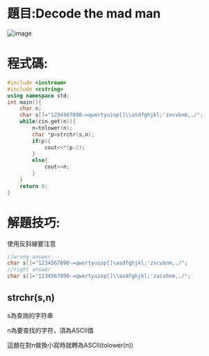 # 題目:Decode the mad man

![image](https://github.com/HoChenYu/Programming-practice/assets/63805851/1f4c6d97-03a9-4725-b55d-e9c610e239ed)

# 程式碼: 

````C++
#include <iostream>
#include <cstring>
using namespace std;
int main(){
	char n;
	char s[]="1234567890-=qwertyuiop[]\\asdfghjkl;'zxcvbnm,./";
	while(cin.get(n)){
		n=tolower(n);
		char *p=strchr(s,n);
		if(p){
			cout<<*(p-2);
		}
		else{
			cout<<n;
		}
	}
	return 0;
}
````
# 解題技巧:
使用反斜線要注意
````c++
//wrong answer
char s[]="1234567890-=qwertyuiop[]\asdfghjkl;'zxcvbnm,./";
//right answer
char s[]="1234567890-=qwertyuiop[]\\asdfghjkl;'zxcvbnm,./";
````
## strchr(s,n)

s為查詢的字符串

n為要查找的字符，須為ASCII值

這題在對n做換小寫時就轉為ASCII(tolower(n))
